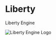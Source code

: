 # Liberty
Liberty Engine



![Liberty Engine Logo](https://github.com/TotoTota/Hazel/assets/124183283/6f1c1d3f-a5a3-4882-b397-8c7736979903)
